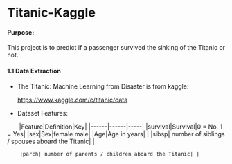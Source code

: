 # Titanic-Kaggle

#### Purpose:

This project is to predict if a passenger survived the sinking of the Titanic or not. 

#### 1.1 Data Extraction
    
   * The Titanic: Machine Learning from Disaster is from kaggle:
   
        https://www.kaggle.com/c/titanic/data
        
   * Dataset Features:
   
        |Feature|Definition|Key|
        |------|------|-----|
        |survival|Survival|0 = No, 1 = Yes|
        |sex|Sex|female male|
        |Age|Age in years| |
        |sibsp| number of siblings / spouses aboard the Titanic| |
        
        
        
        
        
        |parch| number of parents / children aboard the Titanic| |
        
   
   
